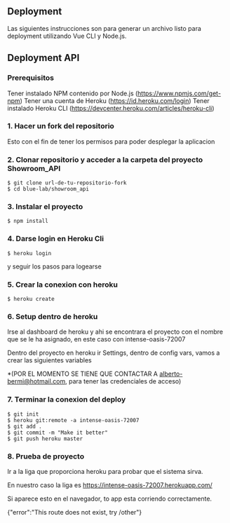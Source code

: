
## Deployment
Las siguientes instrucciones son para generar un archivo listo para deployment utilizando Vue CLI y Node.js.

## Deployment API

### Prerequisitos
Tener instalado NPM contenido por Node.js (https://www.npmjs.com/get-npm)
Tener una cuenta de Heroku (https://id.heroku.com/login)
Tener instalado Heroku CLI (https://devcenter.heroku.com/articles/heroku-cli)

### 1. Hacer un fork del repositorio
Esto con el fin de tener los permisos para poder desplegar la aplicacion


### 2. Clonar repositorio y acceder a la carpeta del proyecto Showroom_API
```shell
$ git clone url-de-tu-repositorio-fork
$ cd blue-lab/showroom_api
```

### 3. Instalar el proyecto
```shell
$ npm install
```

### 4. Darse login en Heroku Cli
```shell
$ heroku login
```
y seguir los pasos para logearse


### 5. Crear la conexion con heroku
```shell
$ heroku create
```


### 6. Setup dentro de heroku
Irse al dashboard de heroku y ahi se encontrara el proyecto con el nombre que se le ha asignado, en este caso con intense-oasis-72007

Dentro del proyecto en heroku ir Settings, dentro de config vars, vamos a crear las siguientes variables

*(POR EL MOMENTO SE TIENE QUE CONTACTAR A alberto-bermi@hotmail.com, para tener las credenciales de acceso)

### 7. Terminar la conexion del deploy
```shell
$ git init
$ heroku git:remote -a intense-oasis-72007
$ git add .
$ git commit -m "Make it better"
$ git push heroku master
```

### 8. Prueba de proyecto
Ir a la liga que proporciona heroku para probar que el sistema sirva.

En nuestro caso la liga es https://intense-oasis-72007.herokuapp.com/

Si aparece esto en el navegador, to app esta corriendo correctamente.

{"error":"This route does not exist, try /other"}


